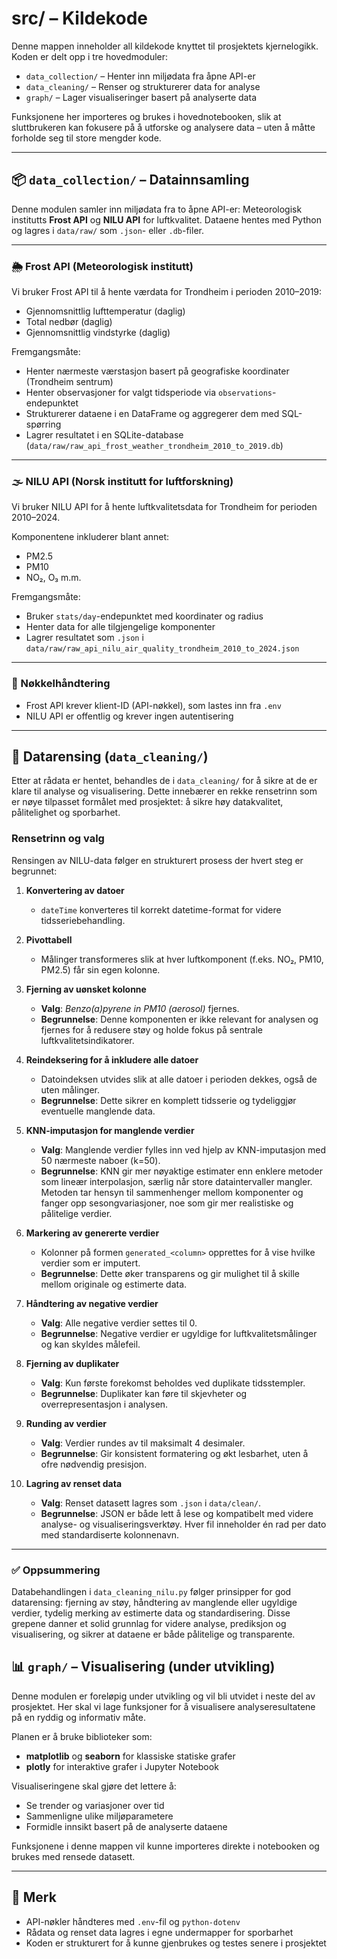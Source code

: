 # src/ – Kildekode

Denne mappen inneholder all kildekode knyttet til prosjektets kjernelogikk. Koden er delt opp i tre hovedmoduler:

- `data_collection/` – Henter inn miljødata fra åpne API-er
- `data_cleaning/` – Renser og strukturerer data for analyse
- `graph/` – Lager visualiseringer basert på analyserte data

Funksjonene her importeres og brukes i hovednotebooken, slik at sluttbrukeren kan fokusere på å utforske og analysere data – uten å måtte forholde seg til store mengder kode.

---

## 📦 `data_collection/` – Datainnsamling

Denne modulen samler inn miljødata fra to åpne API-er: Meteorologisk institutts **Frost API** og **NILU API** for luftkvalitet. Dataene hentes med Python og lagres i `data/raw/` som `.json`- eller `.db`-filer.

---

### 🌦️ Frost API (Meteorologisk institutt)

Vi bruker Frost API til å hente værdata for Trondheim i perioden 2010–2019:

- Gjennomsnittlig lufttemperatur (daglig)
- Total nedbør (daglig)
- Gjennomsnittlig vindstyrke (daglig)

Fremgangsmåte:
- Henter nærmeste værstasjon basert på geografiske koordinater (Trondheim sentrum)
- Henter observasjoner for valgt tidsperiode via `observations`-endepunktet
- Strukturerer dataene i en DataFrame og aggregerer dem med SQL-spørring
- Lagrer resultatet i en SQLite-database (`data/raw/raw_api_frost_weather_trondheim_2010_to_2019.db`)

---

### 🌫️ NILU API (Norsk institutt for luftforskning)

Vi bruker NILU API for å hente luftkvalitetsdata for Trondheim for perioden 2010–2024.

Komponentene inkluderer blant annet:
- PM2.5
- PM10
- NO₂, O₃ m.m.

Fremgangsmåte:
- Bruker `stats/day`-endepunktet med koordinater og radius
- Henter data for alle tilgjengelige komponenter
- Lagrer resultatet som `.json` i `data/raw/raw_api_nilu_air_quality_trondheim_2010_to_2024.json`

---

### 🔐 Nøkkelhåndtering

- Frost API krever klient-ID (API-nøkkel), som lastes inn fra `.env`
- NILU API er offentlig og krever ingen autentisering

---

## 🧹 Datarensing (`data_cleaning/`)

Etter at rådata er hentet, behandles de i `data_cleaning/` for å sikre at de er klare til analyse og visualisering. Dette innebærer en rekke rensetrinn som er nøye tilpasset formålet med prosjektet: å sikre høy datakvalitet, pålitelighet og sporbarhet.

### Rensetrinn og valg

Rensingen av NILU-data følger en strukturert prosess der hvert steg er begrunnet:

1. **Konvertering av datoer**  
   - `dateTime` konverteres til korrekt datetime-format for videre tidsseriebehandling.

2. **Pivottabell**  
   - Målinger transformeres slik at hver luftkomponent (f.eks. NO₂, PM10, PM2.5) får sin egen kolonne.

3. **Fjerning av uønsket kolonne**  
   - **Valg**: *Benzo(a)pyrene in PM10 (aerosol)* fjernes.  
   - **Begrunnelse**: Denne komponenten er ikke relevant for analysen og fjernes for å redusere støy og holde fokus på sentrale luftkvalitetsindikatorer.

4. **Reindeksering for å inkludere alle datoer**  
   - Datoindeksen utvides slik at alle datoer i perioden dekkes, også de uten målinger.  
   - **Begrunnelse**: Dette sikrer en komplett tidsserie og tydeliggjør eventuelle manglende data.

5. **KNN-imputasjon for manglende verdier**  
   - **Valg**: Manglende verdier fylles inn ved hjelp av KNN-imputasjon med 50 nærmeste naboer (k=50).  
   - **Begrunnelse**: KNN gir mer nøyaktige estimater enn enklere metoder som lineær interpolasjon, særlig når store dataintervaller mangler. Metoden tar hensyn til sammenhenger mellom komponenter og fanger opp sesongvariasjoner, noe som gir mer realistiske og pålitelige verdier.

6. **Markering av genererte verdier**  
   - Kolonner på formen `generated_<column>` opprettes for å vise hvilke verdier som er imputert.  
   - **Begrunnelse**: Dette øker transparens og gir mulighet til å skille mellom originale og estimerte data.

7. **Håndtering av negative verdier**  
   - **Valg**: Alle negative verdier settes til 0.  
   - **Begrunnelse**: Negative verdier er ugyldige for luftkvalitetsmålinger og kan skyldes målefeil.

8. **Fjerning av duplikater**  
   - **Valg**: Kun første forekomst beholdes ved duplikate tidsstempler.  
   - **Begrunnelse**: Duplikater kan føre til skjevheter og overrepresentasjon i analysen.

9. **Runding av verdier**  
   - **Valg**: Verdier rundes av til maksimalt 4 desimaler.  
   - **Begrunnelse**: Gir konsistent formatering og økt lesbarhet, uten å ofre nødvendig presisjon.

10. **Lagring av renset data**  
    - **Valg**: Renset datasett lagres som `.json` i `data/clean/`.  
    - **Begrunnelse**: JSON er både lett å lese og kompatibelt med videre analyse- og visualiseringsverktøy. Hver fil inneholder én rad per dato med standardiserte kolonnenavn.

---

### ✅ Oppsummering

Databehandlingen i `data_cleaning_nilu.py` følger prinsipper for god datarensing: fjerning av støy, håndtering av manglende eller ugyldige verdier, tydelig merking av estimerte data og standardisering. Disse grepene danner et solid grunnlag for videre analyse, prediksjon og visualisering, og sikrer at dataene er både pålitelige og transparente.


## 📊 `graph/` – Visualisering (under utvikling)

Denne modulen er foreløpig under utvikling og vil bli utvidet i neste del av prosjektet. Her skal vi lage funksjoner for å visualisere analyseresultatene på en ryddig og informativ måte.

Planen er å bruke biblioteker som:
- **matplotlib** og **seaborn** for klassiske statiske grafer
- **plotly** for interaktive grafer i Jupyter Notebook

Visualiseringene skal gjøre det lettere å:
- Se trender og variasjoner over tid
- Sammenligne ulike miljøparametere
- Formidle innsikt basert på de analyserte dataene

Funksjonene i denne mappen vil kunne importeres direkte i notebooken og brukes med rensede datasett.

---

## 📌 Merk

- API-nøkler håndteres med `.env`-fil og `python-dotenv`
- Rådata og renset data lagres i egne undermapper for sporbarhet
- Koden er strukturert for å kunne gjenbrukes og testes senere i prosjektet

